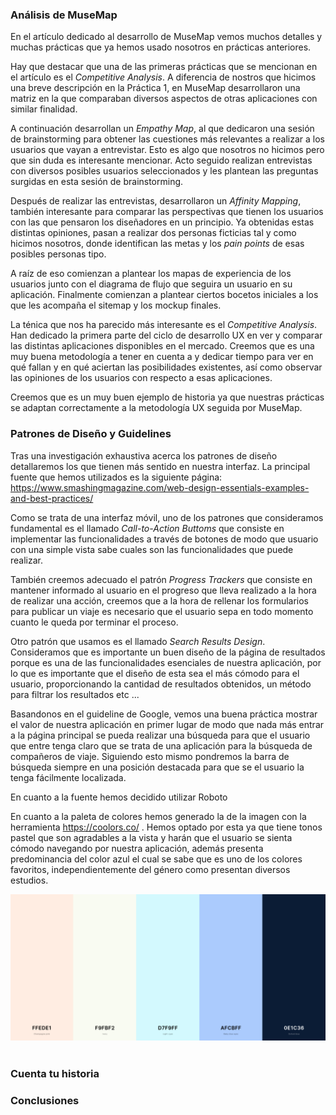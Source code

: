 ### Análisis de MuseMap
  
En el artículo dedicado al desarrollo de MuseMap vemos muchos detalles y muchas prácticas que ya hemos usado nosotros en prácticas anteriores.  

Hay que destacar que una de las primeras prácticas que se mencionan en el artículo es el *Competitive Analysis*. A diferencia de nostros que hicimos una breve descripción en la Práctica 1, en MuseMap desarrollaron una matriz en la que comparaban diversos aspectos de otras aplicaciones con similar finalidad.

A continuación desarrollan un *Empathy Map*, al que dedicaron una sesión de brainstorming para obtener las cuestiones más relevantes a realizar a los usuarios que vayan a entrevistar. Esto es algo que nosotros no hicimos pero que sin duda es interesante mencionar. Acto seguido realizan entrevistas con diversos posibles usuarios seleccionados y les plantean las preguntas surgidas en esta sesión de brainstorming.

Después de realizar las entrevistas, desarrollaron un *Affinity Mapping*, también interesante para comparar las perspectivas que tienen los usuarios con las que pensaron los diseñadores en un principio. Ya obtenidas estas distintas opiniones, pasan a realizar dos personas ficticias tal y como hicimos nosotros, donde identifican las metas y los *pain points* de esas posibles personas tipo.

A raíz de eso comienzan a plantear los mapas de experiencia de los usuarios junto con el diagrama de flujo que seguira un usuario en su aplicación. Finalmente comienzan a plantear ciertos bocetos iniciales a los que les acompaña el sitemap y los mockup finales.

La ténica que nos ha parecido más interesante es el *Competitive Analysis*. Han dedicado la primera parte del ciclo de desarrollo UX en ver y comparar las distintas aplicaciones disponibles en el mercado. Creemos que es una muy buena metodología a tener en cuenta a y dedicar tiempo para ver en qué fallan y en qué aciertan las posibilidades existentes, así como observar las opiniones de los usuarios con respecto a esas aplicaciones.

Creemos que es un muy buen ejemplo de historia ya que nuestras prácticas se adaptan correctamente a la metodología UX seguida por MuseMap.

### Patrones de Diseño y Guidelines

Tras una investigación exhaustiva acerca los patrones de diseño detallaremos los que tienen más sentido en nuestra interfaz. La principal fuente que hemos utilizados es la siguiente página: https://www.smashingmagazine.com/web-design-essentials-examples-and-best-practices/

Como se trata de una interfaz móvil, uno de los patrones que consideramos fundamental es el llamado *Call-to-Action Buttoms* que consiste en implementar las funcionalidades a través de botones de modo que usuario con una simple vista sabe cuales son las funcionalidades que puede realizar.

También creemos adecuado el patrón *Progress Trackers* que consiste en mantener informado al usuario en el progreso que lleva realizado a la hora de realizar una acción, creemos que a la hora de rellenar los formularios para publicar un viaje es necesario que el usuario sepa en todo momento cuanto le queda por terminar el proceso.

Otro patrón que usamos es el llamado *Search Results Design*. Consideramos que es importante un buen diseño de la página de resultados porque es una de las funcionalidades esenciales de nuestra aplicación, por lo que es importante que el diseño de esta sea el más cómodo para el usuario, proporcionando la cantidad de resultados obtenidos, un método para filtrar los resultados etc ... 

Basandonos en el guideline de Google, vemos una buena práctica mostrar el valor de nuestra aplicación en primer lugar de modo que nada más entrar a la página principal se pueda realizar una búsqueda para que el usuario que entre tenga claro que se trata de una aplicación para la búsqueda de compañeros de viaje. Siguiendo esto mismo pondremos la barra de búsqueda siempre en una posición destacada para que se el usuario la tenga fácilmente localizada. 

En cuanto a la fuente hemos decidido utilizar Roboto

En cuanto a la paleta de colores hemos generado la de la imagen con la herramienta https://coolors.co/ . Hemos optado por esta ya que tiene tonos pastel que son agradables a la vista y harán que el usuario se sienta cómodo navegando por nuestra aplicación, además presenta predominancia del color azul el cual se sabe que es uno de los colores favoritos, independientemente del género como presentan diversos estudios.

![Paleta de colores](../img/paletacolores.png)  
<br>


### Cuenta tu historia

### Conclusiones
